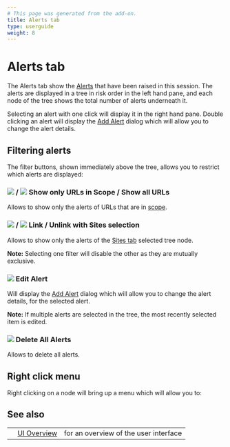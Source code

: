 ```yaml
---
# This page was generated from the add-on.
title: Alerts tab
type: userguide
weight: 8
---
```


# Alerts tab

The Alerts tab show the [Alerts](/docs/desktop/start/features/alerts/)
that have been raised in this session.
The alerts are displayed in a tree in risk order in the left hand pane, and each
node of the tree shows the total number of alerts underneath it.

Selecting an alert with one click will display it in the right hand pane.
Double clicking an alert will display the [Add Alert](/docs/desktop/ui/dialogs/addalert/)
dialog which will allow you to change the alert details.

## Filtering alerts

The filter buttons, shown immediately above the tree, allows you to restrict which alerts are displayed:

### ![](/docs/desktop/images/fugue/target.png) / ![](/docs/desktop/images/fugue/target-grey.png) Show only URLs in Scope / Show all URLs

Allows to show only the alerts of URLs that are in [scope](/docs/desktop/start/features/scope/).

### ![](/docs/desktop/images/16/094.png) / ![](/docs/desktop/images/16/earth-grey.png) Link / Unlink with Sites selection

Allows to show only the alerts of the [Sites tab](/docs/desktop/ui/tabs/sites/) selected tree node.

**Note:** Selecting one filter will disable the other as they are mutually
exclusive.

### ![](/docs/desktop/images/16/018.png) Edit Alert

Will display the [Add Alert](/docs/desktop/ui/dialogs/addalert/) dialog which will allow you to change the alert details, for the selected alert.

**Note:** If multiple alerts are selected in the tree, the most recently selected
item is edited.

### ![](/docs/desktop/images/fugue/broom-alerts.png) Delete All Alerts

Allows to delete all alerts.

## Right click menu

Right clicking on a node will bring up a menu which will allow you to:

## See also

|   |                                  |                                       |
|---|----------------------------------|---------------------------------------|
|   | [UI Overview](/docs/desktop/ui/) | for an overview of the user interface |
